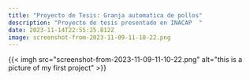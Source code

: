 ```yaml
---
title: "Proyecto de Tesis: Granja automatica de pollos"
description: "Proyecto de tesis presentado en INACAP  "
date: 2023-11-14T22:55:25.812Z
image: screenshot-from-2023-11-09-11-10-22.png
---
```

{{< imgh src="screenshot-from-2023-11-09-11-10-22.png" alt="this is a picture of my first project" >}}